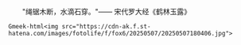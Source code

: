 　　"绳锯木断，水滴石穿。"—— 宋代罗大经《鹤林玉露》

`Gmeek-html<img src="https://cdn-ak.f.st-hatena.com/images/fotolife/f/fox6/20250507/20250507180406.jpg">`
